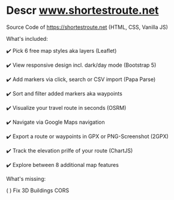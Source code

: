 # Descr www.shortestroute.net
Source Code of https://shortestroute.net (HTML, CSS, Vanilla JS)

What's included:

✔️ Pick 6 free map styles aka layers (Leaflet)

✔️ View responsive design incl. dark/day mode (Bootstrap 5)

✔️ Add markers via click, search or CSV import (Papa Parse)

✔️ Sort and filter added markers aka waypoints

✔️ Visualize your travel route in seconds (OSRM)

✔️ Navigate via Google Maps navigation

✔️ Export a route or waypoints in GPX or PNG-Screenshot (2GPX)

✔️ Track the elevation prilfe of your route (ChartJS)

✔️ Explore between 8 additional map features




What's missing:

( ) Fix 3D Buildings CORS
